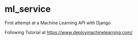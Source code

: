 # ml_service
First attempt at a Machine Learning API with Django

Following Tutorial at https://www.deploymachinelearning.com/ 
